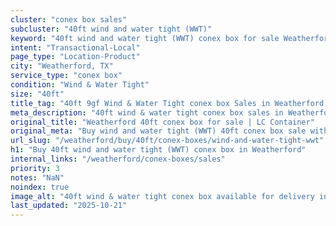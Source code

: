 ```yaml
---
cluster: "conex box sales"
subcluster: "40ft wind and water tight (WWT)"
keyword: "40ft wind and water tight (WWT) conex box for sale Weatherford, TX"
intent: "Transactional-Local"
page_type: "Location-Product"
city: "Weatherford, TX"
service_type: "conex box"
condition: "Wind & Water Tight"
size: "40ft"
title_tag: "40ft 9gf Wind & Water Tight conex box Sales in Weatherford | LC Container"
meta_description: "40ft wind & water tight conex box sales in Weatherford. Fast delivery, competitive pricing. Serving conex boxes area. Quote ID: FUC. Call (214) 524-4168 for your free quote today."
original_title: "Weatherford 40ft conex box for sale | LC Container"
original_meta: "Buy wind and water tight (WWT) 40ft conex box sale with local delivery in Weatherford, TX. LC Container — local Since 2003. Request a fast quote today."
url_slug: "/weatherford/buy/40ft/conex-boxes/wind-and-water-tight-wwt"
h1: "Buy 40ft wind and water tight (WWT) conex box in Weatherford"
internal_links: "/weatherford/conex-boxes/sales"
priority: 3
notes: "NaN"
noindex: true
image_alt: "40ft wind & water tight conex box available for delivery in Weatherford"
last_updated: "2025-10-21"
---
```


<!-- TODO: Add unique city/inventory copy, images, and internal links here. -->
